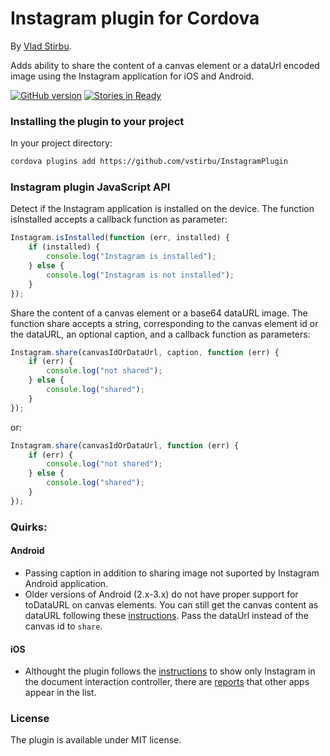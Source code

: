 # Instagram plugin for Cordova

By [Vlad Stirbu](https://github.com/vstirbu).

Adds ability to share the content of a canvas element or a dataUrl encoded image using the Instagram application for iOS and Android.

[![GitHub version](https://badge.fury.io/gh/vstirbu%2FInstagramPlugin.png)](http://badge.fury.io/gh/vstirbu%2FInstagramPlugin) [![Stories in Ready](https://badge.waffle.io/vstirbu/instagramplugin.png?label=ready)](https://waffle.io/vstirbu/instagramplugin)

### Installing the plugin to your project

In your project directory:

```bash
cordova plugins add https://github.com/vstirbu/InstagramPlugin
```

### Instagram plugin JavaScript API

Detect if the Instagram application is installed on the device. The function isInstalled accepts a callback function as parameter:

```javascript
Instagram.isInstalled(function (err, installed) {
    if (installed) {
        console.log("Instagram is installed");
    } else {
        console.log("Instagram is not installed");
    }
});
```

Share the content of a canvas element or a base64 dataURL image. The function share accepts a string, corresponding to the canvas element id or the dataURL, an optional caption, and a callback function as parameters:

```javascript
Instagram.share(canvasIdOrDataUrl, caption, function (err) {
    if (err) {
        console.log("not shared");
    } else {
        console.log("shared");
    }
});
```

or:

```javascript
Instagram.share(canvasIdOrDataUrl, function (err) {
    if (err) {
        console.log("not shared");
    } else {
        console.log("shared");
    }
});
```

### Quirks:

#### Android

* Passing caption in addition to sharing image not suported by Instagram Android application.
* Older versions of Android (2.x-3.x) do not have proper support for toDataURL on canvas elements. You can still get the canvas content as dataURL following these [instructions](http://jbkflex.wordpress.com/2012/12/21/html5-canvas-todataurl-support-for-android-devices-working-phonegap-2-2-0-plugin/). Pass the dataUrl instead of the canvas id to ```share```.

#### iOS

* Althought the plugin follows the [instructions](http://instagram.com/developer/iphone-hooks/) to show only Instagram in the document interaction controller, there are [reports](https://github.com/vstirbu/InstagramPlugin/issues/23) that other apps appear in the list.

### License

The plugin is available under MIT license.

